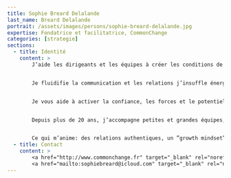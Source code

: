 ```yaml
---
title: Sophie Breard Delalande
last_name: Breard Delalande
portrait: /assets/images/persons/sophie-breard-delalande.jpg
expertise: Fondatrice et facilitatrice, CommonChange
categories: [strategie]
sections:
  - title: Identité
    content: >
        J’aide les dirigeants et les équipes à créer les conditions de la motivation, de l’agilité et de la performance, à surfer le changement collectivement.


        Je fluidifie la communication et les relations j’insuffle énergie et audace pour vous aider-dirigeants et équipes- à décrisper votre organisation et surfer le changement collectivement, avec efficacité et agilité.


        Je vous aide à activer la confiance, les forces et le potentiel du collectif, à discerner les opportunités, à mettre les intelligences émotionnelle, relationnelle et collective au service de l’épanouissement individuel et de votre performance collective.


        Depuis plus de 20 ans, j’accompagne petites et grandes équipes, en France et à l’international sur le chemin de l’engagement, de la coopération, de l’agilité et de l’amélioration continue au service de la performance durable.


        Ce qui m’anime: des relations authentiques, un ”growth mindset” -état d’esprit de développement- l’audace, la créativité et la conviction qu’un leadership centré sur la vitalité de l’humain est le moteur de la croissance durable.
  - title: Contact
    content: >
        <a href="http://www.commonchange.fr" target="_blank" rel="noreferrer">Site</a> –
        <a href="mailto:sophiebreard@icloud.com" target="_blank" rel="noreferrer">Mail</a>
---
```

